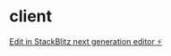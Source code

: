 # client

[Edit in StackBlitz next generation editor ⚡️](https://stackblitz.com/~/github.com/Yonathan99-creator/client)